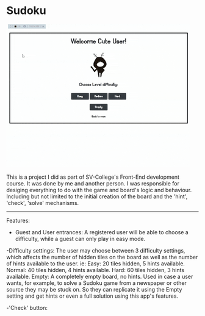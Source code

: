 # Sudoku

![demo](demo.gif)

This is a project I did as part of SV-College's Front-End development course.
It was done by me and another person.
I was responsible for desiging everything to do with the game and board's logic and behaviour. Including but not limited to the initial creation of the board and the 'hint', 'check', 'solve' mechanisms.
- - - - -
Features:

- Guest and User entrances: A registered user will be able to choose a difficulty, while a guest can only play in easy mode.

-Difficulty settings: The user may choose between 3 difficulty settings, which affects the number of hidden tiles on the board as well as the number of hints available to the user. ie:
Easy: 20 tiles hidden, 5 hints available.
Normal: 40 tiles hidden, 4 hints available.
Hard: 60 tiles hidden, 3 hints available.
Empty: A completely empty board, no hints. Used in case a user wants, for example, to solve a Sudoku game from a newspaper or other source they may be stuck on. So they can replicate it using the Empty setting and get hints or even a full solution using this app's features. 

-'Check' button:
